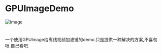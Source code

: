 # GPUImageDemo

![image](https://github.com/qq565999484/GPUImageDemo/master/video.gif)

#
一个使用GPUImage给离线视频加滤镜的demo.只是提供一种解决的方案,不喜勿喷.自己看吧.


